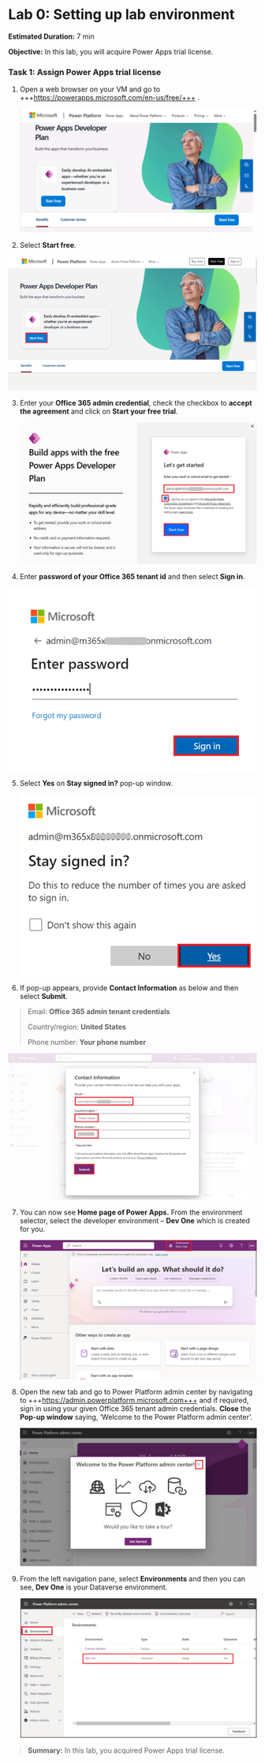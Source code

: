 # **Lab 0: Setting up lab environment**

**Estimated Duration:** 7 min

**Objective:** In this lab, you will acquire Power Apps trial license.

### **Task 1: Assign** **Power Apps trial license** 

1.  Open a web browser on your VM and go to
    +++https://powerapps.microsoft.com/en-us/free/+++ .

     ![](./media/image1.png)

2.  Select **Start free**.

   ![A person with his arms crossed Description automatically generated](./media/image2.png)

3.  Enter your **Office 365 admin credential**, check the checkbox to
    **accept the agreement** and click on **Start your free trial**.

    ![](./media/image3.png)

4.  Enter **password of your Office 365 tenant id** and then select
    **Sign in**.

   ![A login box with a blue box and red box with black text Description automatically generated](./media/image4.png)

5.  Select **Yes** on **Stay signed in?** pop-up window.

     ![A screenshot of a computer error Description automatically generated](./media/image5.png)

6.  If pop-up appears, provide **Contact Information** as below and then
    select **Submit**.

> Email: **Office 365 admin tenant credentials**
>
> Country/region: **United States**
>
> Phone number: **Your phone number**

![A screenshot of a computer Description automatically generated](./media/image6.png)

7.  You can now see **Home page of Power Apps.** From the environment
    selector, select the developer environment – **Dev One** which is
    created for you.

     ![A screenshot of a computer Description automatically generated](./media/image7.png)

8.  Open the new tab and go to Power Platform admin center by navigating
    to +++https://admin.powerplatform.microsoft.com+++ and if required, sign
    in using your given Office 365 tenant admin credentials. **Close**
    the **Pop-up window** saying, ‘Welcome to the Power Platform admin
    center’.

     ![](./media/image8.png)

9.  From the left navigation pane, select **Environments** and then you
    can see, **Dev One** is your Dataverse environment.

     ![A screenshot of a computer Description automatically generated](./media/image9.png)
>
> **Summary:** In this lab, you acquired Power Apps trial license.
